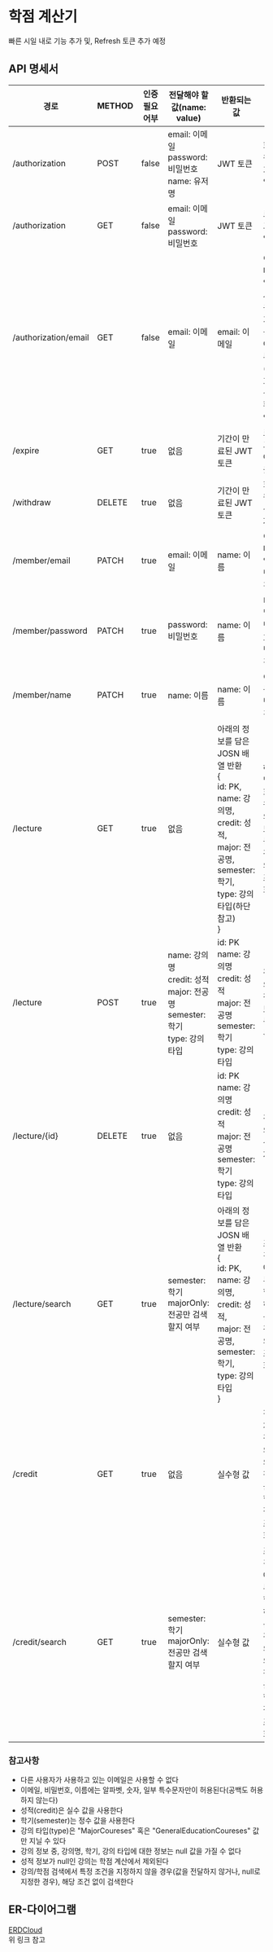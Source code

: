 # 학점 계산기
빠른 시일 내로 기능 추가 및, Refresh 토큰 추가 예정

## API 명세서
|경로|METHOD|인증 필요 어부|전달해야 할 값(name: value)|반환되는 값|설명|
|---|---|---|---|---|---|
|/authorization|POST|false|email: 이메일<br>password: 비밀번호<br>name: 유저명|JWT 토큰|회원 가입|
|/authorization|GET|false|email: 이메일<br>password: 비밀번호|JWT 토큰|로그인|
|/authorization/email|GET|false|email: 이메일|email: 이메일|이메일 사용 가능 여부(유효성) 확인|
|/expire|GET|true|없음|기간이 만료된 JWT 토큰|로그아웃|
|/withdraw|DELETE|true|없음|기간이 만료된 JWT 토큰|회원 삭제|
|/member/email|PATCH|true|email: 이메일|name: 이름|이메일 변경|
|/member/password|PATCH|true|password: 비밀번호|name: 이름|비밀번호 변경|
|/member/name|PATCH|true|name: 이름|name: 이름|이름 변경|
|/lecture|GET|true|없음|아래의 정보를 담은 JOSN 배열 반환<br>{<br>id: PK,<br>name: 강의명,<br>credit: 성적,<br>major: 전공명,<br>semester: 학기,<br>type: 강의 타입(하단 참고)<br>}|해당 회원의 모든 강의 조회|
|/lecture|POST|true|name: 강의명<br>credit: 성적<br>major: 전공명<br>semester: 학기<br>type: 강의 타입|id: PK<br>name: 강의명<br>credit: 성적<br>major: 전공명<br>semester: 학기<br>type: 강의 타입|강의 정보 등록|
|/lecture/{id}|DELETE|true|없음|id: PK<br>name: 강의명<br>credit: 성적<br>major: 전공명<br>semester: 학기<br>type: 강의 타입|강의 삭제|
|/lecture/search|GET|true|semester: 학기<br> majorOnly: 전공만 검색할지 여부|아래의 정보를 담은 JOSN 배열 반환<br>{<br>id: PK,<br>name: 강의명,<br>credit: 성적,<br>major: 전공명,<br>semester: 학기,<br>type: 강의 타입<br>}|조건에 부합하는 강의 조회|
|/credit|GET|true|없음|실수형 값|전체 강의의 평균 학점 조회|
|/credit/search|GET|true|semester: 학기<br> majorOnly: 전공만 검색할지 여부|실수형 값|조건에 부합하는 강의의 평균 학점 조회|

### 참고사항
- 다른 사용자가 사용하고 있는 이메일은 사용할 수 없다
- 이메일, 비밀번호, 이름에는 알파벳, 숫자, 일부 특수문자만이 허용된다(공백도 허용하지 않는다)
- 성적(credit)은 실수 값을 사용한다
- 학기(semester)는 정수 값을 사용한다
- 강의 타입(type)은 "MajorCoureses" 혹은 "GeneralEducationCoureses" 값만 지닐 수 있다
- 강의 정보 중, 강의명, 학기, 강의 타입에 대한 정보는 null 값을 가질 수 없다
- 성적 정보가 null인 강의는 학점 계산에서 제외된다
- 강의/학점 검색에서 특정 조건을 지정하지 않을 경우(값을 전달하지 않거나, null로 지정한 경우), 해당 조건 없이 검색한다

## ER-다이어그램
[ERDCloud](https://www.erdcloud.com/d/E75KjvnzSMLaRptQE)<br>
위 링크 참고
